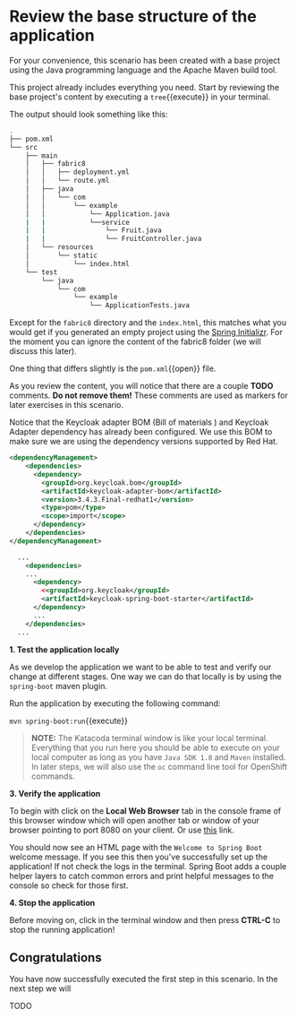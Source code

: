 # Review the base structure of the application

For your convenience, this scenario has been created with a base project using the Java programming language and the Apache Maven build tool.

This project already includes everything you need. Start by reviewing the base project's content by executing a ``tree``{{execute}} in your terminal.

The output should look something like this:

```sh
.
├── pom.xml
└── src
    ├── main
    │   ├── fabric8
    │   │   ├── deployment.yml
    │   │   └── route.yml
    │   ├── java
    │   │   └── com
    │   │       └── example
    │   │           └── Application.java
    |	|			└──service
    |	|           	└── Fruit.java
    |	|               └── FruitController.java
    │   └── resources
    │       └── static
    │           └── index.html
    └── test
        └── java
            └── com
                └── example
                    └── ApplicationTests.java
```


Except for the `fabric8` directory and the `index.html`, this matches what you would get if you generated an empty project using the [Spring Initializr](https://start.spring.io). For the moment you can ignore the content of the fabric8 folder (we will discuss this later).

One thing that differs slightly is the ``pom.xml``{{open}} file.

As you review the content, you will notice that there are a couple **TODO** comments. **Do not remove them!** These comments are used as markers for later exercises in this scenario. 

Notice that the Keycloak adapter BOM (Bill of materials ) and Keycloak Adapter dependency has already been configured. We use this BOM to make sure we are using the dependency versions supported by Red Hat.

```xml
<dependencyManagement>
	<dependencies>
      <dependency>
		<groupId>org.keycloak.bom</groupId> 
        <artifactId>keycloak-adapter-bom</artifactId> 
        <version>3.4.3.Final-redhat1</version> 
        <type>pom</type>
        <scope>import</scope>
      </dependency>
    </dependencies>
</dependencyManagement>
```

```xml
  ...
    <dependencies>
    ...
      <dependency>
        <<groupId>org.keycloak</groupId>
        <artifactId>keycloak-spring-boot-starter</artifactId> 
      </dependency>
      ...
    </dependencies>
  ...
```

**1. Test the application locally**

As we develop the application we want to be able to test and verify our change at different stages. One way we can do that locally is by using the `spring-boot` maven plugin.

Run the application by executing the following command:

``mvn spring-boot:run``{{execute}}

>**NOTE:** The Katacoda terminal window is like your local terminal. Everything that you run here you should be able to execute on your local computer as long as you have `Java SDK 1.8` and `Maven` installed. In later steps, we will also use the `oc` command line tool for OpenShift commands.

**3. Verify the application**

To begin with click on the **Local Web Browser** tab in the console frame of this browser window which will open another tab or window of your browser pointing to port 8080 on your client. Or use [this](https://[[HOST_SUBDOMAIN]]-8080-[[KATACODA_HOST]].environments.katacoda.com/) link.

You should now see an HTML page with the `Welcome to Spring Boot` welcome message. If you see this then you've successfully set up the application! If not check the logs in the terminal. Spring Boot adds a couple helper layers to catch common errors and print helpful messages to the console so check for those first.

**4. Stop the application**

Before moving on, click in the terminal window and then press **CTRL-C** to stop the running application!

## Congratulations

You have now successfully executed the first step in this scenario. In the next step we will 

TODO
